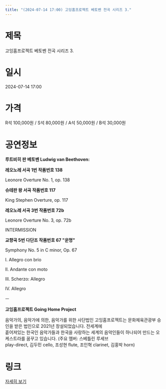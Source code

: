 ```yaml
---
title: "(2024-07-14 17:00) 고잉홈프로젝트 베토벤 전곡 시리즈 3."
---
```


# 제목
고잉홈프로젝트 베토벤 전곡 시리즈 3.

# 일시
2024-07-14 17:00

# 가격
R석 100,000원 / S석 80,000원 / A석 50,000원 / B석 30,000원

# 공연정보
**루트비히 판 베토벤 Ludwig van Beethoven:**  
  
**레오노레 서곡 1번 작품번호 138**  
  
Leonore Overture No. 1, op. 138  
  
**슈테판 왕 서곡 작품번호 117**  
  
King Stephen Overture, op. 117  
  
**레오노레 서곡 3번 작품번호 72b**  
  
Leonore Overture No. 3, op. 72b  
  
INTERMISSION  
  
**교향곡 5번 다단조 작품번호 67 "운명"**  
  
Symphony No. 5 in C minor, Op. 67  
  
I. Allegro con brio  
  
II. Andante con moto  
  
III. Scherzo: Allegro  
  
IV. Allegro  
  
ㅡ  
  
**고잉홈프로젝트 Going Home Project**  
  
음악가의, 음악가에 의한, 음악가를 위한 사단법인 고잉홈프로젝트는 문화체육관광부 승인을 받은 법인으로 2021년 창설되었습니다. 전세계에  
흩어져있는 한국인 음악가들과 한국을 사랑하는 세계의 음악인들이 하나되어 만드는 오케스트라를 꿈꾸고 있습니다. (주요 멤버: 스베틀린 루세브  
play-direct, 김두민 cello, 조성현 flute, 조인혁 clarinet, 김홍박 horn)  
  


# 링크
[자세히 보기](https://www.sac.or.kr/site/main/show/show_view?SN=64506 "https://www.sac.or.kr/site/main/show/show_view?SN=64506")
